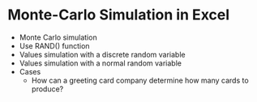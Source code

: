 # Monte-Carlo Simulation in Excel

* Monte Carlo simulation
* Use RAND() function
* Values simulation with a discrete random variable
* Values simulation with a normal random variable
* Cases
  * How can a greeting card company determine how many cards to produce?
